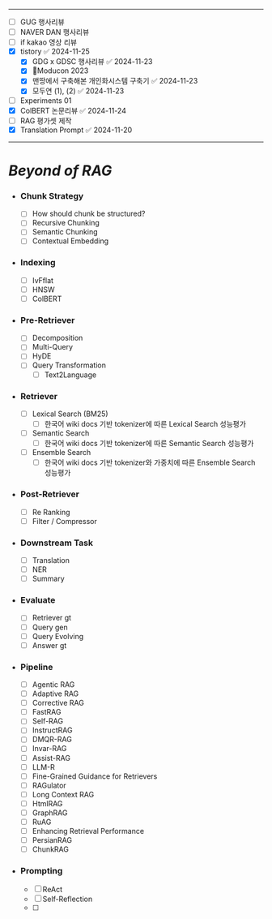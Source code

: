 -- -

- [ ] GUG 행사리뷰
- [ ] NAVER DAN 행사리뷰
- [ ] if kakao 영상 리뷰
- [x] tistory ✅ 2024-11-25
	- [x] GDG x GDSC 행사리뷰 ✅ 2024-11-23
	- [x] Moducon 2023
	- [x] 맨땅에서 구축해본 개인화시스템 구축기 ✅ 2024-11-23
	- [x] 모두연 (1), (2) ✅ 2024-11-23
- [ ] Experiments 01
- [x] ColBERT 논문리뷰 ✅ 2024-11-24
- [ ] RAG 평가셋 제작
- [x] Translation Prompt ✅ 2024-11-20

---  
# *Beyond of RAG*

- ### Chunk Strategy
	- [ ] How should chunk be structured?
	- [ ] Recursive Chunking
	- [ ] Semantic Chunking
	- [ ] Contextual Embedding
- ### Indexing
	- [ ] IvFflat
	- [ ] HNSW
	- [ ] ColBERT
- ### Pre-Retriever
	- [ ] Decomposition
	- [ ] Multi-Query
	- [ ] HyDE
	- [ ] Query Transformation
		- [ ] Text2Language
- ### Retriever
	- [ ] Lexical Search (BM25)
		- [ ] 한국어 wiki docs 기반 tokenizer에 따른 Lexical Search 성능평가
	- [ ] Semantic Search
		- [ ] 한국어 wiki docs 기반 tokenizer에 따른 Semantic Search 성능평가
	- [ ] Ensemble Search
		- [ ] 한국어 wiki docs 기반 tokenizer와 가중치에 따른 Ensemble Search 성능평가
- ### Post-Retriever
	- [ ] Re Ranking
	- [ ] Filter / Compressor
- ### Downstream Task
	- [ ] Translation
	- [ ] NER
	- [ ] Summary
- ### Evaluate
	- [ ] Retriever gt
	- [ ] Query gen
	- [ ] Query Evolving
	- [ ] Answer gt
- ### Pipeline
	- [ ] Agentic RAG
	- [ ] Adaptive RAG
	- [ ] Corrective RAG
	- [ ] FastRAG
	- [ ] Self-RAG
	- [ ] InstructRAG
	- [ ] DMQR-RAG
	- [ ] Invar-RAG
	- [ ] Assist-RAG
	- [ ] LLM-R
	- [ ] Fine-Grained Guidance for Retrievers
	- [ ] RAGulator
	- [ ] Long Context RAG
	- [ ] HtmlRAG
	- [ ] GraphRAG
	- [ ] RuAG
	- [ ] Enhancing Retrieval Performance
	- [ ] PersianRAG
	- [ ] ChunkRAG
- ### Prompting
	- [ ] ReAct
	- [ ] Self-Reflection
	- [ ] 